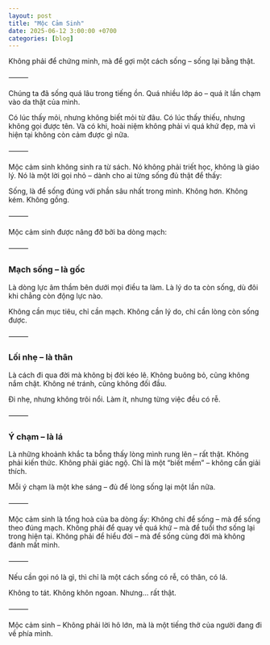 ```yaml
---
layout: post
title: "Mộc Cảm Sinh"
date: 2025-06-12 3:00:00 +0700
categories: [blog]
---
```

Không phải để chứng minh,
mà để gợi một cách sống – sống lại bằng thật.

⸻

Chúng ta đã sống quá lâu trong tiếng ồn.
Quá nhiều lớp áo – quá ít lần chạm vào da thật của mình.

Có lúc thấy mỏi, nhưng không biết mỏi từ đâu.
Có lúc thấy thiếu, nhưng không gọi được tên.
Và có khi, hoài niệm không phải vì quá khứ đẹp,
mà vì hiện tại không còn cảm được gì nữa.

⸻

Mộc cảm sinh không sinh ra từ sách.
Nó không phải triết học, không là giáo lý.
Nó là một lời gọi nhỏ – dành cho ai từng sống đủ thật để thấy:

Sống, là để sống đúng với phần sâu nhất trong mình.
Không hơn. Không kém. Không gồng.

⸻

Mộc cảm sinh được nâng đỡ bởi ba dòng mạch:

⸻

### Mạch sống – là gốc

Là dòng lực âm thầm bên dưới mọi điều ta làm.
Là lý do ta còn sống, dù đôi khi chẳng còn động lực nào.

Không cần mục tiêu, chỉ cần mạch.
Không cần lý do, chỉ cần lòng còn sống được.

⸻

### Lối nhẹ – là thân

Là cách đi qua đời mà không bị đời kéo lê.
Không buông bỏ, cũng không nắm chặt.
Không né tránh, cũng không đối đầu.

Đi nhẹ, nhưng không trôi nổi.
Làm ít, nhưng từng việc đều có rễ.

⸻

### Ý chạm – là lá

Là những khoảnh khắc ta bỗng thấy lòng mình rung lên – rất thật.
Không phải kiến thức. Không phải giác ngộ.
Chỉ là một “biết mềm” – không cần giải thích.

Mỗi ý chạm là một khe sáng –
đủ để lòng sống lại một lần nữa.

⸻

Mộc cảm sinh là tổng hoà của ba dòng ấy:
Không chỉ để sống – mà để sống theo đúng mạch.
Không phải để quay về quá khứ – mà để tuổi thơ sống lại trong hiện tại.
Không phải để hiểu đời – mà để sống cùng đời mà không đánh mất mình.

⸻

Nếu cần gọi nó là gì,
thì chỉ là một cách sống có rễ, có thân, có lá.

Không to tát. Không khôn ngoan.
Nhưng… rất thật.

⸻

Mộc cảm sinh –
Không phải lời hô lớn,
mà là một tiếng thở của người đang đi về phía mình.